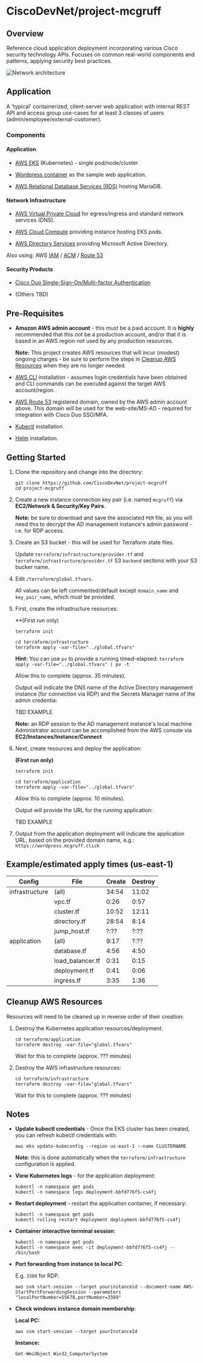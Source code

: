 # CiscoDevNet/project-mcgruff

## Overview

Reference cloud application deployment incorporating various Cisco security technology APIs.  Focuses on common real-world components and patterns, applying security best practices.

![Network architecture](images/network_architecture.png)

## Application

A 'typical' containerized, client-server web application with internal REST API and access group use-cases for at least 3 classes of users (admin/employee/external-customer).

### Components

#### Application

* [AWS EKS](https://aws.amazon.com/eks/) (Kubernetes) - single pod/node/cluster.

* [Wordpress container](https://hub.docker.com/_/wordpress) as the sample web application.

* [AWS Relational Database Services (RDS)](https://aws.amazon.com/rds/) hosting MariaDB.

#### Network Infrastructure

* [AWS Virtual Private Cloud](https://aws.amazon.com/vpc/) for egress/ingress and standard network services (DNS).

* [AWS Cloud Compute](https://aws.amazon.com/ec2/) providing instance hosting EKS pods.

* [AWS Directory Services](https://aws.amazon.com/directoryservice/) providing Microsoft Active Directory.

Also using: AWS [IAM](https://aws.amazon.com/iam/) / [ACM](https://aws.amazon.com/certificate-manager/) / [Route 53](https://aws.amazon.com/route53/)

#### Security Products

* [Cisco Duo Single-Sign-On/Multi-factor Authentication](https://duo.com/)

* (Others TBD)

## Pre-Requisites

* **Amazon AWS admin account** - this must be a paid account.  It is **highly** recommended that this _not_ be a production account, and/or that it is based in an AWS region not used by any production resources.

   **Note:** This project creates AWS resources that will incur (modest) ongoing charges - be sure to perform the steps in [Cleanup AWS Resources](#cleanup-aws-resources) when they are no longer needed.

* [AWS CLI](https://docs.aws.amazon.com/cli/latest/userguide/getting-started-install.html) installation - assumes login credentials have been obtained and CLI commands can be executed against the target AWS account/region.

* [AWS Route 53](https://aws.amazon.com/route53/) registered domain, owned by the AWS admin account above.  This domain will be used for the web-site/MS-AD - required for integration with Cisco Duo SSO/MFA.

* [Kubectl](https://kubernetes.io/docs/tasks/tools/) installation.

* [Helm](https://helm.sh/docs/intro/install/) installation.

## Getting Started

1. Clone the repository and change into the directory:

   ```
   git clone https://github.com/CiscoDevNet/project-mcgruff
   cd project-mcgruff
   ```

1. Create a new instance connection key pair (i.e. named `mcgruff`) via **EC2/Network & Security/Key Pairs**.

   **Note:** be sure to download and save the associated `PEM` file, as you will need this to decrypt the AD management instance's admin password - i.e. for RDP access.

1. Create an S3 bucket - this will be used for Terraform state files.

   Update `terraform/infrastructure/provider.tf` and `terraform/infrastructure/provider.tf` S3 `backend` sections with your S3 bucker name.

1. Edit `/terraform/global.tfvars`.

   All values can be left commented/default except `domain_name` and `key_pair_name`, which must be provided.

1. First, create the infrastructure resources:

   **(First run only)
   ```
   terraform init
   ```

   ```
   cd terraform/infrastructure
   terraform apply -var-file="../global.tfvars"
   ```

   **Hint:** You can use `pv` to provide a running timed-elapsed: `terraform apply -var-file="../global.tfvars" | pv -t`

   Allow this to complete (approx. 35 minutes).

   Output will indicate the DNS name of the Active Directory management instance (for connection via RDP) and the Secrets Manager name of the admin credentia:

   TBD EXAMPLE

   **Note:** an RDP session to the AD management instance's local machine Administrator account can be accomplished from the AWS console via **EC2/Instances/Instance/Connect**

1. Next, create resources and deploy the application:

   **(First run only)**
   ```
   terraform init
   ```

   ```
   cd terraform/application
   terraform apply -var-file="../global.tfvars"
   ```

   Allow this to complete (approx. 10 minutes).

   Output will provide the URL for the running application:

   TBD EXAMPLE

1. Output from the application deployment will indicate the application URL, based on the provided domain name, e.g.: `https://wordpress.mcgruff.click`

## Example/estimated apply times (us-east-1)

| Config         | File             | Create | Destroy |
| -------------- | ---------------- | ------ | ------- |
| infrastructure | (all)            |  34:54 |   11:02 |
|                | vpc.tf           |   0:26 |    0:57 |
|                | cluster.tf       |  10:52 |   12:11 |
|                | directory.tf     |  28:54 |    8:14 |
|                | jump_host.tf     |   ?:?? |    ?:?? |
| application    | (all)            |   9:17 |    ?:?? |
|                | database.tf      |   4:56 |    4:50 |
|                | load_balancer.tf |   0:31 |    0:15 |
|                | deployment.tf    |   0:41 |    0:06 |
|                | ingress.tf       |   3:35 |    1:36 |

## Cleanup AWS Resources

Resources will need to be cleaned up in reverse order of their creation:

1. Destroy the Kubernetes application resources/deployment:

   ```
   cd terraform/application
   terraform destroy -var-file="global.tfvars"
   ```

   Wait for this to complete (approx. ??? minutes)

1. Destroy the AWS infrastructure resources:

   ```
   cd terraform/infrastructure
   terraform destroy -var-file="global.tfvars"
   ```

   Wait for this to complete (approx. ??? minutes)

## Notes

* **Update kubectl credentials** - Once the EKS cluster has been created, you can refresh kubectl credentials with:

  ```
  aws eks update-kubeconfig --region us-east-1 --name CLUSTERNAME
  ```

  **Note:** this is done automatically when the `terraform/infrastructure` configuration is applied.

* **View Kubernetes logs** - for the application deployment:

  ```
  kubectl -n namespace get pods
  kubectl -n namespace logs deployment-bbfd776f5-cs4fj
  ```

* **Restart deployment** - restart the application container, if necessary:

  ```
  kubectl -n namespace get pods
  kubectl rolling restart deployment deployment-bbfd776f5-cs4fj
  ```

* **Container interactive terminal session**:

  ```
  kubectl -n namespace get pods
  kubectl -n namespace exec -it deployment-bbfd776f5-cs4fj -- /bin/bash
  ```

* **Port forwarding from instance to local PC**:

  E.g. `3389` for RDP.

  ```
  aws ssm start-session --target yourinstanceid --document-name AWS-StartPortForwardingSession --parameters "localPortNumber=55678,portNumber=3389"
  ```

* **Check windows instance domain membership**:

  **Local PC:**
  ```
  aws ssm start-session --target yourInstanceId
  ```

  **Instance:**
  ```
  Get-WmiObject Win32_ComputerSystem
  ```
